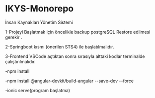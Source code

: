 # IKYS-Monorepo
İnsan Kaynakları Yönetim Sistemi

1-Projeyi Başlatmak için öncelikle backup postgreSQL Restore edilmesi gerekir .


2-Springboot kısmı (önerilen STS4) ile başlatılmalıdır.


3-Frontend VSCode açtıktan sonra sırasıyla alttaki kodlar terminalde çalıştırılmalıdır.

  -npm install

  -npm install @angular-devkit/build-angular --save-dev --force
  
  -ionic serve(program başlatma)
